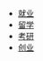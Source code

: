 - [就业](/modules/work/)
- [留学](/modules/abroad/)
- [考研](/modules/postgraduate/)
- [创业](/modules/business/)